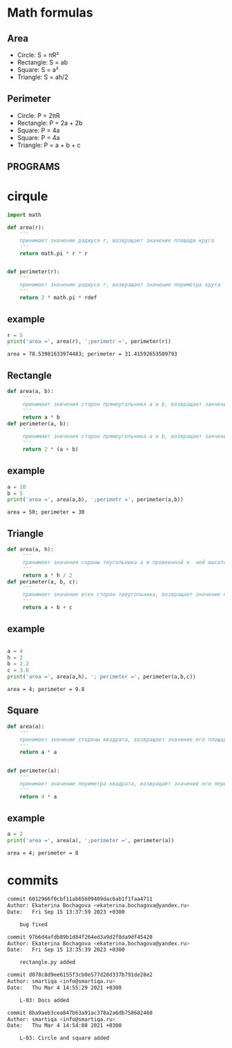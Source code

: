 # Math formulas

## Area

- Circle: S = πR²
- Rectangle: S = ab
- Square: S = a²
- Triangle: S = ah/2


## Perimeter

- Circle: P = 2πR
- Rectangle: P = 2a + 2b
- Square: P = 4a
- Square: P = 4a
- Triangle: P = a + b + c


## **PROGRAMS**

# cirqule

```python
import math

def area(r):
    '''
    принимает значение радиуса r, возвращает значение площади круга
    '''
    return math.pi * r * r


def perimeter(r):
    '''
    принимает значение радиуса r, возвращает значение периметра кругa
    '''
    return 2 * math.pi * rdef
```

## example

```python
r = 5
print('area =', area(r), ';perimetr =', perimeter(r)) 
```

```
area = 78.53981633974483; perimeter = 31.41592653589793
```

## Rectangle

```python
def area(a, b):
     '''
     принимает знвчения сторон прямоугольника a и b, возвращает занчение площади
     '''
     return a * b
def perimeter(a, b):
     '''
     принимает знвчения сторон прямоугольника a и b, возвращает занчение периметра
     '''
     return 2 * (a + b)
```

## example

```python
a = 10
b = 5
print('area =', area(a,b), ';perimetr =', perimeter(a,b))
```

```
area = 50; perimeter = 30
```


## Triangle

```python
def area(a, h):
     '''
     принимает значения сороны теугольника a и провеенной к  ней высоте h, возвращает значение площади треугольника
     '''
     return a * h / 2
def perimeter(a, b, c):
     '''
     принимает значение всех сторон треугольника, возвращает значение периметра
     '''
     return a + b + c
```

## example

```python

a = 4
h = 2
b = 2.2
c = 3.6
print('area =', area(a,h), '; perimeter =', perimeter(a,b,c))
```

```
area = 4; perimeter = 9.8
```

## Square

```python
def area(a):
    '''
    принимает значение стороны квадрата, возвращает значение его площади
    '''
    return a * a


def perimeter(a):
    '''
    принимает значение периметра квадрата, возвращает значение его периметра
    '''
    return 4 * a

```

## example

```python
a = 2
print('area =', area(a), ';perimeter =', perimeter(a))
```

```
area = 4; perimeter = 8
```

# commits

```bash
commit 6012966f0cbf11ab65609409dac6ab1f1faa4711
Author: Ekaterina Bochagova <ekaterina.bochagova@yandex.ru>
Date:   Fri Sep 15 13:37:59 2023 +0300

    bug fixed

commit 97b6d4afdb89b1d84f264ed3a9d2f8da9df45420
Author: Ekaterina Bochagova <ekaterina.bochagova@yandex.ru>
Date:   Fri Sep 15 13:35:39 2023 +0300

    rectangle.py added

commit d078c8d9ee6155f3cb0e577d28d337b791de28e2
Author: smartiqa <info@smartiqa.ru>
Date:   Thu Mar 4 14:55:29 2021 +0300

    L-03: Docs added

commit 8ba9aeb3cea847b63a91ac378a2a6db758682460
Author: smartiqa <info@smartiqa.ru>
Date:   Thu Mar 4 14:54:08 2021 +0300

    L-03: Circle and square added

```
